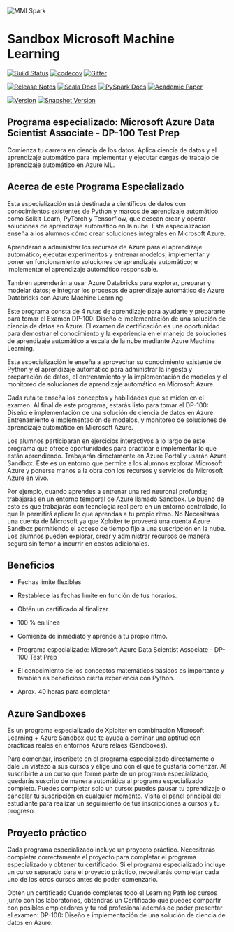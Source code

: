 ![MMLSpark](https://mmlspark.azureedge.net/icons/mmlspark.svg)

# Sandbox Microsoft Machine Learning

[![Build Status](https://msdata.visualstudio.com/A365/_apis/build/status/Azure.mmlspark?branchName=master)](https://msdata.visualstudio.com/A365/_build/latest?definitionId=15131&branchName=master) [![codecov](https://codecov.io/gh/Azure/mmlspark/branch/master/graph/badge.svg)](https://codecov.io/gh/Azure/mmlspark) [![Gitter](https://badges.gitter.im/Microsoft/MMLSpark.svg)](https://gitter.im/Microsoft/MMLSpark?utm_source=badge&utm_medium=badge&utm_campaign=pr-badge) 

[![Release Notes](https://img.shields.io/badge/release-notes-blue)](https://github.com/Azure/mmlspark/releases) [![Scala Docs](https://img.shields.io/static/v1?label=api%20docs&message=scala&color=blue&logo=scala)](https://mmlspark.blob.core.windows.net/docs/1.0.0-rc3/scala/index.html#package) [![PySpark Docs](https://img.shields.io/static/v1?label=api%20docs&message=python&color=blue&logo=python)](https://mmlspark.blob.core.windows.net/docs/1.0.0-rc3/pyspark/index.html) [![Academic Paper](https://img.shields.io/badge/academic-paper-7fdcf7)](https://arxiv.org/abs/1810.08744)

[![Version](https://img.shields.io/badge/version-1.0.0--rc2-blue)](https://github.com/Azure/mmlspark/releases) [![Snapshot Version](https://mmlspark.blob.core.windows.net/icons/badges/master_version3.svg)](#sbt) 
## Programa especializado: Microsoft Azure Data Scientist Associate - DP-100 Test Prep​

Comienza tu carrera en ciencia de los datos. Aplica ciencia de datos y el aprendizaje automático para implementar y ejecutar cargas de trabajo de aprendizaje automático en Azure ML.

## Acerca de este Programa Especializado​

Esta especialización está destinada a científicos de datos con conocimientos existentes de Python y marcos de aprendizaje automático como Scikit-Learn, PyTorch y Tensorflow, que desean crear y operar soluciones de aprendizaje automático en la nube. Esta especialización enseña a los alumnos cómo crear soluciones integrales en Microsoft Azure.

Aprenderán a administrar los recursos de Azure para el aprendizaje automático; ejecutar experimentos y entrenar modelos; implementar y poner en funcionamiento soluciones de aprendizaje automático; e implementar el aprendizaje automático responsable. ​

También aprenderán a usar Azure Databricks para explorar, preparar y modelar datos; e integrar los procesos de aprendizaje automático de Azure Databricks con Azure Machine Learning. ​

Este programa consta de 4 rutas de aprendizaje para ayudarte y prepararte para tomar el Examen DP-100: Diseño e implementación de una solución de ciencia de datos en Azure. El examen de certificación es una oportunidad para demostrar el conocimiento y la experiencia en el manejo de soluciones de aprendizaje automático a escala de la nube mediante Azure Machine Learning. ​

Esta especialización le enseña a aprovechar su conocimiento existente de Python y el aprendizaje automático para administrar la ingesta y preparación de datos, el entrenamiento y la implementación de modelos y el monitoreo de soluciones de aprendizaje automático en Microsoft Azure.

Cada ruta te enseña los conceptos y habilidades que se miden en el examen. Al final de este programa, estarás listo para tomar el DP-100: Diseño e implementación de una solución de ciencia de datos en Azure. Entrenamiento e implementación de modelos, y monitoreo de soluciones de aprendizaje automático en Microsoft Azure. ​

Los alumnos participarán en ejercicios interactivos a lo largo de este programa que ofrece oportunidades para practicar e implementar lo que están aprendiendo. Trabajarán directamente en Azure Portal y usarán Azure Sandbox. Este es un entorno que permite a los alumnos explorar Microsoft Azure y ponerse manos a la obra con los recursos y servicios de Microsoft Azure en vivo. ​

Por ejemplo, cuando aprendes a entrenar una red neuronal profunda; trabajarás en un entorno temporal de Azure llamado Sandbox. Lo bueno de esto es que trabajarás con tecnología real pero en un entorno controlado, lo que le permitirá aplicar lo que aprendas a tu propio ritmo. No Necesitarás una cuenta de Microsoft ya que Xploiter te proveerá una cuenta Azure Sandbox permitiendo el acceso de tiempo fijo a una suscripción en la nube. Los alumnos pueden explorar, crear y administrar recursos de manera segura sin temor a incurrir en costos adicionales​.

## Beneficios

- Fechas límite flexibles​

- Restablece las fechas límite en función de tus horarios.​

- Obtén un certificado al finalizar​

- 100 % en línea

- Comienza de inmediato y aprende a tu propio ritmo.​

- Programa especializado: Microsoft Azure Data Scientist Associate - DP-100 Test Prep​

- El conocimiento de los conceptos matemáticos básicos es importante y también es beneficioso cierta experiencia con Python.​

- Aprox. 40 horas para completar

## Azure Sandboxes

Es un programa especializado de Xploiter en combinación Microsoft Learning + Azure Sandbox que te ayuda a dominar una aptitud con practicas reales en entornos Azure relaes (Sandboxes). 

Para comenzar, inscríbete en el programa especializado directamente o dale un vistazo a sus cursos y elige uno con el que te gustaría comenzar. Al suscribirte a un curso que forme parte de un programa especializado, quedarás suscrito de manera automática al programa especializado completo. Puedes completar solo un curso: puedes pausar tu aprendizaje o cancelar tu suscripción en cualquier momento. Visita el panel principal del estudiante para realizar un seguimiento de tus inscripciones a cursos y tu progreso.

## Proyecto práctico
Cada programa especializado incluye un proyecto práctico. Necesitarás completar correctamente el proyecto para completar el programa especializado y obtener tu certificado. Si el programa especializado incluye un curso separado para el proyecto práctico, necesitarás completar cada uno de los otros cursos antes de poder comenzarlo.

Obtén un certificado
Cuando completes todo el Learning Path los cursos junto con los laboratorios, obtendrás un Certificado que puedes compartir con posibles empleadores y tu red profesional además de poder presentar el examen: DP-100: Diseño e implementación de una solución de ciencia de datos en Azure.

